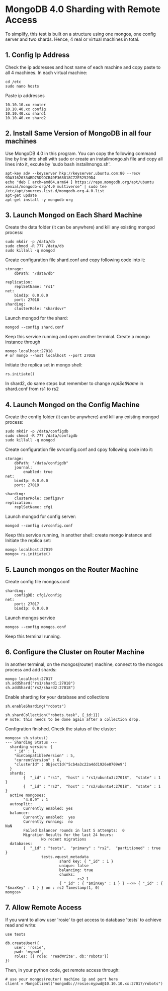 # MongoDB 4.0 Sharding with Remote Access

To simplify, this test is built on a structure using one mongos, one config server and two shards. Hence, 4 real or virtual machines in total.

## 1. Config Ip Address
Check the ip addresses and host name of each machine and copy paste to all 4 machines. 
In each virtual machine:
```
cd /etc
sudo nano hosts
```
Paste ip addresses
```
10.10.10.xx	router
10.10.40.xx	config
10.10.40.xx	shard1
10.10.40.xx	shard2
```
## 2. Install Same Version of MongoDB in all four machines
Use MongoDB 4.0 in this program.
You can copy the following command line by line into shell with sudo or create an installmongo.sh file and copy all lines into it, excute by 'sudo bash installmongo.sh'.
```
apt-key adv --keyserver hkp://keyserver.ubuntu.com:80 --recv 9DA31620334BD75D9DCB49F368818C72E52529D4
echo "deb [ arch=amd64,arm64 ] https://repo.mongodb.org/apt/ubuntu xenial/mongodb-org/4.0 multiverse" | sudo tee /etc/apt/sources.list.d/mongodb-org-4.0.list
apt-get update
apt-get install -y mongodb-org
```

## 3. Launch Mongod on Each Shard Machine
Create the data folder (it can be anywhere) and kill any existing mongod process:
```
sudo mkdir -p /data/db
sudo chmod -R 777 /data/db
sudo killall -q mongod
```
Create configuration file shard.conf and copy following code into it:
```
storage:
    dbPath: "/data/db"
 
replication:
    replSetName: "rs1"
net:
    bindIp: 0.0.0.0
    port: 27018
sharding:
    clusterRole: "shardsvr"
```
Launch mongod for the shard:
```
mongod --config shard.conf
```
Keep this service running and open another terminal.
Create a mongo instance through
```
mongo localhost:27018 
# or mongo --host localhost --port 27018 
```
Initiate the replica set in mongo shell:
```
rs.initiate()
```
In shard2, do same steps but remember to change *replSetName* in shard.conf from rs1 to rs2
## 4. Launch Mongod on the Config Machine
Create the config folder (it can be anywhere) and kill any existing mongod process:
```
sudo mkdir -p /data/configdb 
sudo chmod -R 777 /data/configdb 
sudo killall -q mongod
```
Create configuration file svrconfig.conf and cpoy following code into it:
```
storage:
    dbPath: "/data/configdb"
    journal:
        enabled: true
net:
    bindIp: 0.0.0.0
    port: 27019

sharding:
    clusterRole: configsvr
replication:
    replSetName: cfg1
```
Launch mongod for config server:
```
mongod --config svrconfig.conf
```
Keep this service running, in another shell: create mongo instance and Initiate the replica set:
```
mongo localhost:27019 
mongo> rs.initiate()
```
## 5. Launch mongos on the Router Machine
Create config file mongos.conf
```
sharding:
    configDB: cfg1/config
net:
    port: 27017
    bindIp: 0.0.0.0
```
Launch mongos service
```
mongos --config mongos.conf
```
Keep this terminal running.
## 6. Configure the Cluster on Router Machine
In another terminal, on the mongos(router) machine, connect to the mongos process and add shards:
```
mongo localhost:27017
sh.addShard("rs1/shard1:27018")
sh.addShard("rs2/shard2:27018")
```
Enable sharding for your database and collections
```
sh.enableSharding("robots")

sh.shardCollection("robots.task", {_id:1})
# note: this needs to be done again after a collection drop.
```
Configration finished. Check the status of the cluster:
```
mongos> sh.status()
--- Sharding Status --- 
  sharding version: {
  	"_id" : 1,
  	"minCompatibleVersion" : 5,
  	"currentVersion" : 6,
  	"clusterId" : ObjectId("5cb4a3c22a4dd1926e8709e9")
  }
  shards:
        {  "_id" : "rs1",  "host" : "rs1/ubuntu3:27018",  "state" : 1 }
        {  "_id" : "rs2",  "host" : "rs2/ubuntu4:27018",  "state" : 1 }
  active mongoses:
        "4.0.9" : 1
  autosplit:
        Currently enabled: yes
  balancer:
        Currently enabled:  yes
        Currently running:  no
NaN
        Failed balancer rounds in last 5 attempts:  0
        Migration Results for the last 24 hours: 
                No recent migrations
  databases:
        {  "_id" : "tests",  "primary" : "rs2",  "partitioned" : true }
                tests.vquest_metadata
                        shard key: { "_id" : 1 }
                        unique: false
                        balancing: true
                        chunks:
                                rs2	1
                        { "_id" : { "$minKey" : 1 } } -->> { "_id" : { "$maxKey" : 1 } } on : rs2 Timestamp(1, 0) 
mongos>
```
## 7. Allow Remote Access
If you want to allow user 'rosie' to get access to database 'tests' to achieve read and write:
```
use tests

db.createUser({
    user: 'rosie',
    pwd: 'mypwd',
    roles: [{ role: 'readWrite', db:'robots'}]
})
```
Then, in your python code, get remote access through:
```
# use your mongos(router) machine ip and port here
client = MongoClient("mongodb://rosie:mypwd@10.10.10.xx:27017/robots")
```

